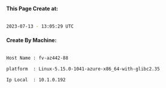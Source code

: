 
   
#### This Page Create at:

```bash

2023-07-13 - 13:05:29 UTC

```

#### Create By Machine:

```bash

Host Name : fv-az442-88

platform  : Linux-5.15.0-1041-azure-x86_64-with-glibc2.35

Ip Local  : 10.1.0.192

```

